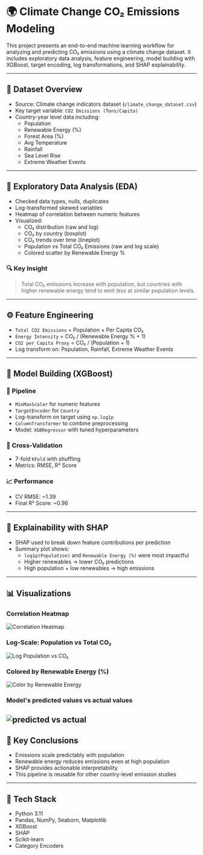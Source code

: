 # 🌍 Climate Change CO₂ Emissions Modeling

This project presents an end-to-end machine learning workflow for analyzing and predicting CO₂ emissions using a climate change dataset. It includes exploratory data analysis, feature engineering, model building with XGBoost, target encoding, log transformations, and SHAP explainability.

---

## 📁 Dataset Overview

- Source: Climate change indicators dataset (`climate_change_dataset.csv`)
- Key target variable: `CO2 Emissions (Tons/Capita)`
- Country-year level data including:
  - Population
  - Renewable Energy (%)
  - Forest Area (%)
  - Avg Temperature
  - Rainfall
  - Sea Level Rise
  - Extreme Weather Events

---

## 🧪 Exploratory Data Analysis (EDA)

- Checked data types, nulls, duplicates
- Log-transformed skewed variables
- Heatmap of correlation between numeric features
- Visualized:
  - CO₂ distribution (raw and log)
  - CO₂ by country (boxplot)
  - CO₂ trends over time (lineplot)
  - Population vs Total CO₂ Emissions (raw and log scale)
  - Colored scatter by Renewable Energy %

### 🔍 Key Insight
> Total CO₂ emissions increase with population, but countries with higher renewable energy tend to emit less at similar population levels.

---

## ⚙️ Feature Engineering

- `Total CO2 Emissions` = Population × Per Capita CO₂
- `Energy Intensity` = CO₂ / (Renewable Energy % + 1)
- `CO2 per Capita Proxy` = CO₂ / (Population + 1)
- Log transform on: Population, Rainfall, Extreme Weather Events

---

## 🤖 Model Building (XGBoost)

### 📌 Pipeline
- `MinMaxScaler` for numeric features
- `TargetEncoder` for `Country`
- Log-transform on target using `np.log1p`
- `ColumnTransformer` to combine preprocessing
- Model: `XGBRegressor` with tuned hyperparameters

### 🔁 Cross-Validation
- 7-fold `KFold` with shuffling
- Metrics: RMSE, R² Score

### 📈 Performance
- CV RMSE: ~1.39  
- Final R² Score: ~0.96

---

## 🔎 Explainability with SHAP

- SHAP used to break down feature contributions per prediction
- Summary plot shows:
  - `log1p(Population)` and `Renewable Energy (%)` were most impactful
  - Higher renewables → lower CO₂ predictions
  - High population + low renewables → high emissions

---

## 📊 Visualizations

### Correlation Heatmap
![Correlation Heatmap](/correlation_heatmap.png)

### Log-Scale: Population vs Total CO₂
![Log Population vs CO₂](/image.png)

### Colored by Renewable Energy (%)
![Color by Renewable Energy](/renewable_energy_co2.png)

### Model's predicted values vs actual values
![predicted vs actual](/model_prediction_results.png)
---

## 🧾 Key Conclusions

- Emissions scale predictably with population
- Renewable energy reduces emissions even at high population
- SHAP provides actionable interpretability
- This pipeline is reusable for other country-level emission studies

---

## 🧰 Tech Stack

- Python 3.11
- Pandas, NumPy, Seaborn, Matplotlib
- XGBoost
- SHAP
- Scikit-learn
- Category Encoders


